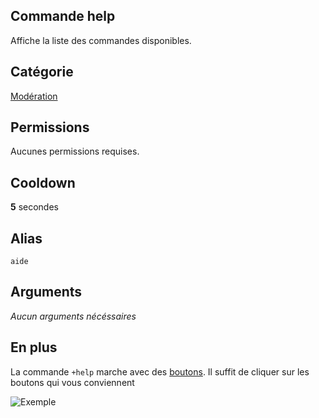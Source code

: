 ## Commande help
Affiche la liste des commandes disponibles.

## Catégorie
[Modération](../categories/aide.md)

## Permissions
Aucunes permissions requises.

## Cooldown
**5** secondes

## Alias
`aide`

## Arguments
*Aucun arguments nécéssaires*

## En plus
La commande `+help` marche avec des [boutons](../others/boutons.md).
Il suffit de cliquer sur les boutons qui vous conviennent

![Exemple](https://media.discordapp.net/attachments/976356791451529236/977571337138765854/unknown.png)